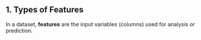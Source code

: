## 1. Types of Features  
In a dataset, **features** are the input variables (columns) used for analysis or prediction.  

